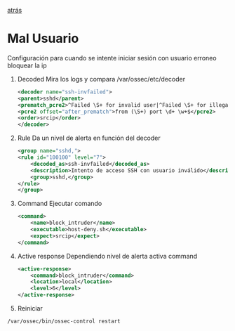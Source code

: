 [atrás](../Readme)

# Mal Usuario
Configuración para cuando se intente iniciar sesión con usuario erroneo bloquear la ip


1. Decoded
    Mira los logs y compara
    /var/ossec/etc/decoder
    ```xml
    <decoder name="ssh-invfailed">
    <parent>sshd</parent>
    <prematch_pcre2>^Failed \S+ for invalid user|^Failed \S+ for illegal user</prematch_pcre2>
    <pcre2 offset="after_prematch">from (\S+) port \d+ \w+$</pcre2>
    <order>srcip</order>
    </decoder>
    ```

2. Rule
    Da un nivel de alerta en función del decoder
    ```xml
    <group name="sshd,">
    <rule id="100100" level="7">
        <decoded_as>ssh-invfailed</decoded_as>
        <description>Intento de acceso SSH con usuario inválido</description>
        <group>sshd,</group>
    </rule>
    </group>
    ```


3. Command
    Ejecutar comando
    ```xml
    <command>
        <name>block_intruder</name>
        <executable>host-deny.sh</executable>
        <expect>srcip</expect>
    </command>
    ```

4. Active response
    Dependiendo nivel de alerta activa command
    ```xml
    <active-response>
        <command>block_intruder</command>
        <location>local</location>
        <level>6</level>
    </active-response>
    ```

5. Reiniciar

```bash
/var/ossec/bin/ossec-control restart
```